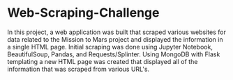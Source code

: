 # Web-Scraping-Challenge

In this project,  a web application was built that scraped various websites for data related to the Mission to Mars project and displayed
the information in a single HTML page.  Initial scraping was done using Jupyter Notebook, BeautifulSoup, Pandas, and Requests/Splinter.
Using MongoDB with Flask templating a new HTML page was created that displayed all of the information that was scraped from various URL's.

